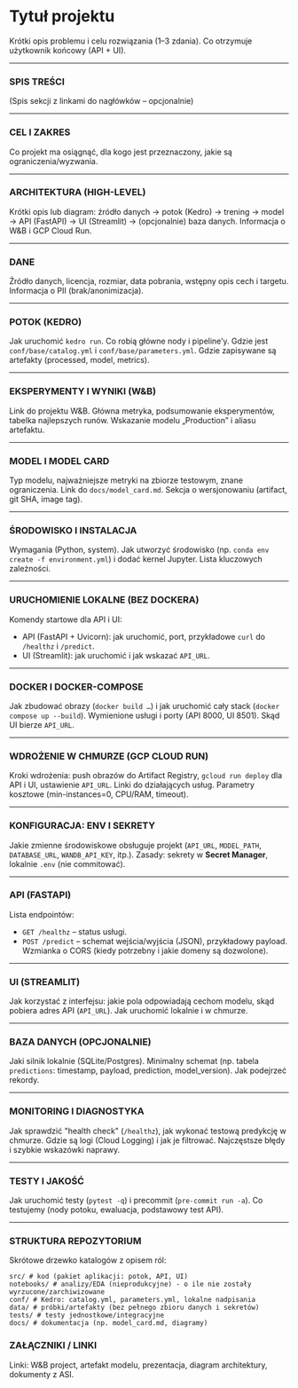 # Tytuł projektu

Krótki opis problemu i celu rozwiązania (1–3 zdania). Co otrzymuje użytkownik końcowy (API + UI).

---

### SPIS TREŚCI
(Spis sekcji z linkami do nagłówków – opcjonalnie)

---

### CEL I ZAKRES
Co projekt ma osiągnąć, dla kogo jest przeznaczony, jakie są ograniczenia/wyzwania.

---

### ARCHITEKTURA (HIGH-LEVEL)
Krótki opis lub diagram: źródło danych → potok (Kedro) → trening → model → API (FastAPI) → UI (Streamlit) → (opcjonalnie) baza danych. Informacja o W&B i GCP Cloud Run.

---

### DANE
Źródło danych, licencja, rozmiar, data pobrania, wstępny opis cech i targetu. Informacja o PII (brak/anonimizacja).

---

### POTOK (KEDRO)
Jak uruchomić `kedro run`. Co robią główne nody i pipeline’y. Gdzie jest `conf/base/catalog.yml` i `conf/base/parameters.yml`. Gdzie zapisywane są artefakty (processed, model, metrics).

---

### EKSPERYMENTY I WYNIKI (W&B)
Link do projektu W&B. Główna metryka, podsumowanie eksperymentów, tabelka najlepszych runów. Wskazanie modelu „Production” i aliasu artefaktu.

---

### MODEL I MODEL CARD
Typ modelu, najważniejsze metryki na zbiorze testowym, znane ograniczenia. Link do `docs/model_card.md`. Sekcja o wersjonowaniu (artifact, git SHA, image tag).

---

### ŚRODOWISKO I INSTALACJA
Wymagania (Python, system). Jak utworzyć środowisko (np. `conda env create -f environment.yml`) i dodać kernel Jupyter. Lista kluczowych zależności.

---

### URUCHOMIENIE LOKALNE (BEZ DOCKERA)
Komendy startowe dla API i UI:
- API (FastAPI + Uvicorn): jak uruchomić, port, przykładowe `curl` do `/healthz` i `/predict`.
- UI (Streamlit): jak uruchomić i jak wskazać `API_URL`.

---

### DOCKER I DOCKER-COMPOSE
Jak zbudować obrazy (`docker build …`) i jak uruchomić cały stack (`docker compose up --build`). Wymienione usługi i porty (API 8000, UI 8501). Skąd UI bierze `API_URL`.

---

### WDROŻENIE W CHMURZE (GCP CLOUD RUN)
Kroki wdrożenia: push obrazów do Artifact Registry, `gcloud run deploy` dla API i UI, ustawienie `API_URL`. Linki do działających usług. Parametry kosztowe (min-instances=0, CPU/RAM, timeout).

---

### KONFIGURACJA: ENV I SEKRETY
Jakie zmienne środowiskowe obsługuje projekt (`API_URL`, `MODEL_PATH`, `DATABASE_URL`, `WANDB_API_KEY`, itp.). Zasady: sekrety w **Secret Manager**, lokalnie `.env` (nie commitować).

---

### API (FASTAPI)
Lista endpointów:
- `GET /healthz` – status usługi.
- `POST /predict` – schemat wejścia/wyjścia (JSON), przykładowy payload.
Wzmianka o CORS (kiedy potrzebny i jakie domeny są dozwolone).

---

### UI (STREAMLIT)
Jak korzystać z interfejsu: jakie pola odpowiadają cechom modelu, skąd pobiera adres API (`API_URL`). Jak uruchomić lokalnie i w chmurze.

---

### BAZA DANYCH (OPCJONALNIE)
Jaki silnik lokalnie (SQLite/Postgres). Minimalny schemat (np. tabela `predictions`: timestamp, payload, prediction, model_version). Jak podejrzeć rekordy.

---

### MONITORING I DIAGNOSTYKA
Jak sprawdzić "health check" (`/healthz`), jak wykonać testową predykcję w chmurze. Gdzie są logi (Cloud Logging) i jak je filtrować. Najczęstsze błędy i szybkie wskazówki naprawy.

---

### TESTY I JAKOŚĆ
Jak uruchomić testy (`pytest -q`) i precommit (`pre-commit run -a`). Co testujemy (nody potoku, ewaluacja, podstawowy test API).

---

### STRUKTURA REPOZYTORIUM
Skrótowe drzewko katalogów z opisem ról:
```
src/ # kod (pakiet aplikacji: potok, API, UI)
notebooks/ # analizy/EDA (nieprodukcyjne) - o ile nie zostały wyrzucone/zarchiwizowane
conf/ # Kedro: catalog.yml, parameters.yml, lokalne nadpisania
data/ # próbki/artefakty (bez pełnego zbioru danych i sekretów)
tests/ # testy jednostkowe/integracyjne
docs/ # dokumentacja (np. model_card.md, diagramy)
```

### ZAŁĄCZNIKI / LINKI
Linki: W&B project, artefakt modelu, prezentacja, diagram architektury, dokumenty z ASI.


